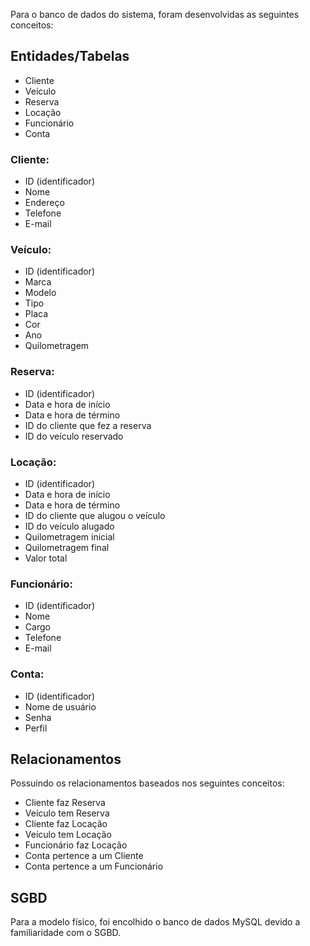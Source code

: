 Para o banco de dados do sistema, foram desenvolvidas as seguintes conceitos:

## Entidades/Tabelas
-   Cliente
-   Veículo
-   Reserva
-   Locação
-   Funcionário
-   Conta

### Cliente:
-   ID (identificador)
-   Nome
-   Endereço
-   Telefone
-   E-mail

### Veículo:
-   ID (identificador)
-   Marca
-   Modelo
-   Tipo
-   Placa
-   Cor
-   Ano
-   Quilometragem

### Reserva:
-   ID (identificador)
-   Data e hora de início
-   Data e hora de término
-   ID do cliente que fez a reserva
-   ID do veículo reservado

### Locação:

-   ID (identificador)
-   Data e hora de início
-   Data e hora de término
-   ID do cliente que alugou o veículo
-   ID do veículo alugado
-   Quilometragem inicial
-   Quilometragem final
-   Valor total

### Funcionário:

-   ID (identificador)
-   Nome
-   Cargo
-   Telefone
-   E-mail

### Conta:

-   ID (identificador)
-   Nome de usuário
-   Senha
-   Perfil

## Relacionamentos
Possuindo os relacionamentos baseados nos seguintes conceitos:
-   Cliente faz Reserva
-   Veículo tem Reserva
-   Cliente faz Locação
-   Veículo tem Locação 
-   Funcionário faz Locação
-   Conta pertence a um Cliente
-   Conta pertence a um Funcionário

## SGBD
Para a modelo físico, foi encolhido o banco de dados MySQL devido a familiaridade com o SGBD.
